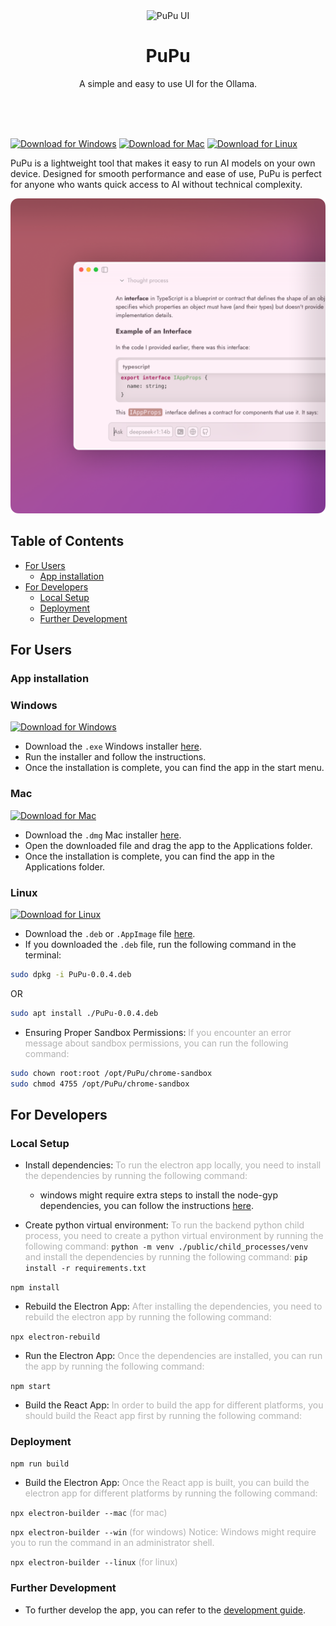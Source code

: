 <link
  href="https://fonts.googleapis.com/css2?family=Jost:wght@400;700&display=swap"
  rel="stylesheet"
></link>

<div align="center">
  <img src="assets/logo.png" alt="PuPu UI" style="height: 128px">
  <h1>PuPu</h1>
  <p>A simple and easy to use UI for the Ollama.</p>
</div>
<br><br><br>

[![Download for Windows][windows-shield]][windows-url]
[![Download for Mac][macos-shield]][macos-url]
[![Download for Linux][linux-shield]][linux-url]


PuPu is a lightweight tool that makes it easy to run AI models on your own device. Designed for smooth performance and ease of use, PuPu is perfect for anyone who wants quick access to AI without technical complexity.

<img src="assets/PuPu_UI.png" alt="PuPu UI 3"/>

## Table of Contents

- [For Users](#for-users)
  - [App installation](#app-installation)
- [For Developers](#for-developers)
  - [Local Setup](#local-setup)
  - [Deployment](#deployment)
  - [Further Development](#further-development)

## For Users <a name="for-users"></a>

### App installation <a name="app-installation"></a>

### Windows

[![Download for Windows][windows-shield]][windows-url]

- Download the `.exe` Windows installer [here](windows-url).
- Run the installer and follow the instructions.
- Once the installation is complete, you can find the app in the start menu.

### Mac

[![Download for Mac][macos-shield]][macos-url]

- Download the `.dmg` Mac installer [here](macos-url).
- Open the downloaded file and drag the app to the Applications folder.
- Once the installation is complete, you can find the app in the Applications folder.

### Linux

[![Download for Linux][linux-shield]][linux-url]

- Download the `.deb` or `.AppImage` file [here](linux-url).
- If you downloaded the `.deb` file, run the following command in the terminal:

```bash
sudo dpkg -i PuPu-0.0.4.deb
```

OR

```bash
sudo apt install ./PuPu-0.0.4.deb
```

- Ensuring Proper Sandbox Permissions: <span style="opacity: 0.32">If you encounter an error message about sandbox permissions, you can run the following command:</span>

```bash
sudo chown root:root /opt/PuPu/chrome-sandbox
sudo chmod 4755 /opt/PuPu/chrome-sandbox
```

## For Developers <a name="for-developers"></a>

### Local Setup <a name="local-setup"></a>

- Install dependencies: <span style="opacity: 0.32">To run the electron app locally, you need to install the dependencies by running the following command:</span>

  - windows might require extra steps to install the node-gyp dependencies, you can follow the instructions [here](./docs/setup_guide/node_gyp_setup_guide.md).

- Create python virtual environment: <span style="opacity: 0.32">To run the backend python child process, you need to create a python virtual environment by running the following command: </span>`python -m venv ./public/child_processes/venv` <span style="opacity: 0.32"> and install the dependencies by running the following command:</span> `pip install -r requirements.txt`




`npm install`

- Rebuild the Electron App: <span style="opacity: 0.32">After installing the dependencies, you need to rebuild the electron app by running the following command:</span>

`npx electron-rebuild`

- Run the Electron App: <span style="opacity: 0.32">Once the dependencies are installed, you can run the app by running the following command:</span>

`npm start`

- Build the React App: <span style="opacity: 0.32"> In order to build the app for different platforms, you should build the React app first by running the following command:</span>

### Deployment <a name="deployment"></a>

`npm run build`

- Build the Electron App: <span style="opacity: 0.32">Once the React app is built, you can build the electron app for different platforms by running the following command:</span>

`npx electron-builder --mac` <span style="opacity: 0.32"> (for mac) </span>

`npx electron-builder --win` <span style="opacity: 0.32"> (for windows) Notice: Windows might require you to run the command in an administrator shell. </span>

`npx electron-builder --linux` <span style="opacity: 0.32"> (for linux) </span>

### Further Development <a name="further-development"></a>

- To further develop the app, you can refer to the [development guide](./docs/development/development.md).

[windows-shield]: https://img.shields.io/badge/download_for_windows-EBDBE2?style=for-the-badge&logo=windows&logoColor=FFFFFF&labelColor=FFFFFF
[windows-url]: https://github.com/haoxiang-xu/PuPu/releases/tag/v0.0.3
[macos-shield]: https://img.shields.io/badge/download_for_mac-EBDBE2?style=for-the-badge&logo=apple&logoColor=000000&labelColor=EBDBE2
[macos-url]: https://github.com/haoxiang-xu/PuPu/releases/tag/v0.0.3
[linux-shield]: https://img.shields.io/badge/download_for_linux-EBDBE2?style=for-the-badge&logo=linux&logoColor=000000&labelColor=EBDBE2
[linux-url]: https://github.com/haoxiang-xu/PuPu/releases/tag/v0.0.3
